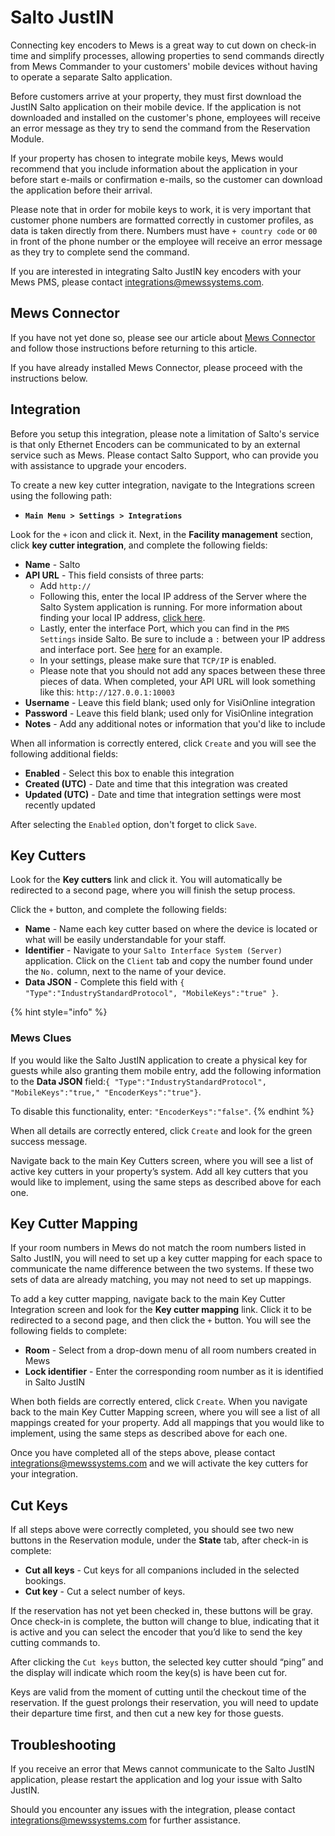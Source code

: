 # Salto JustIN

Connecting key encoders to Mews is a great way to cut down on check-in time and simplify processes, allowing properties to send commands directly from Mews Commander to your customers' mobile devices without having to operate a separate Salto application.

Before customers arrive at your property, they must first download the JustIN Salto application on their mobile device. If the application is not downloaded and installed on the customer's phone, employees will receive an error message as they try to send the command from the Reservation Module.

If your property has chosen to integrate mobile keys, Mews would recommend that you include information about the application in your before start e-mails or confirmation e-mails, so the customer can download the application before their arrival.

Please note that in order for mobile keys to work, it is very important that customer phone numbers are formatted correctly in customer profiles, as data is taken directly from there. Numbers must have `+ country code` or `00` in front of the phone number or the employee will receive an error message as they try to complete send the command.

If you are interested in integrating Salto JustIN key encoders with your Mews PMS, please contact [integrations@mewssystems.com](mailto:integrations@mewssystems.com).

## Mews Connector

If you have not yet done so, please see our article about [Mews Connector](https://mews-systems.gitbooks.io/commander-guide/content/settings/integrations/create-an-integration/facility-management/mews-connector.html) and follow those instructions before returning to this article.

If you have already installed Mews Connector, please proceed with the instructions below.

## Integration

Before you setup this integration, please note a limitation of Salto's service is that only Ethernet Encoders can be communicated to by an external service such as Mews. Please contact Salto Support, who can provide you with assistance to upgrade your encoders.

To create a new key cutter integration, navigate to the Integrations screen using the following path:

* **`Main Menu > Settings > Integrations`**

 Look for the `+` icon and click it. Next, in the **Facility management** section, click **key cutter integration**, and complete the following fields:

* **Name** - Salto
* **API URL** - This field consists of three parts:
  * Add `http://`
  * Following this, enter the local IP address of the Server where the Salto System application is running. For more information about finding your local IP address, [click here](https://support.microsoft.com/en-us/help/15291/windows-find-pc-ip-address). 
  * Lastly, enter the interface Port, which you can find in the `PMS Settings` inside Salto. Be sure to include a `:` between your IP address and interface port. See [here](https://raw.githubusercontent.com/MewsSystems/gitbook-guide/master/assets/Salto1.png) for an example. 
  * In your settings, please make sure that `TCP/IP` is enabled.
  * Please note that you should not add any spaces between these three pieces of data. When completed, your API URL will look something like this: `http://127.0.0.1:10003`
* **Username** - Leave this field blank; used only for VisiOnline integration
* **Password** - Leave this field blank; used only for VisiOnline integration
* **Notes** - Add any additional notes or information that you'd like to include

When all information is correctly entered, click `Create` and you will see the following additional fields:

* **Enabled** - Select this box to enable this integration
* **Created \(UTC\)** - Date and time that this integration was created
* **Updated \(UTC\)** - Date and time that integration settings were most recently updated

After selecting the `Enabled` option, don't forget to click `Save`.

## Key Cutters

Look for the **Key cutters** link and click it. You will automatically be redirected to a second page, where you will finish the setup process.

Click the `+` button, and complete the following fields:

* **Name** - Name each key cutter based on where the device is located or what will be easily understandable for your staff.
* **Identifier** - Navigate to your `Salto Interface System (Server)` application. Click on the `Client` tab and copy the number found under the `No.` column, next to the name of your device.
* **Data JSON** - Complete this field with `{ "Type":"IndustryStandardProtocol", "MobileKeys":"true" }`.

{% hint style="info" %}
### Mews Clues

If you would like the Salto JustIN application to create a physical key for guests while also granting them mobile entry,  add the following information to the **Data JSON** field:`{ "Type":"IndustryStandardProtocol", "MobileKeys":"true," "EncoderKeys":"true"}`. 

To disable this functionality, enter: `"EncoderKeys":"false"`.
{% endhint %}

When all details are correctly entered, click `Create` and look for the green success message.

Navigate back to the main Key Cutters screen, where you will see a list of active key cutters in your property’s system. Add all key cutters that you would like to implement, using the same steps as described above for each one.

## Key Cutter Mapping

If your room numbers in Mews do not match the room numbers listed in Salto JustIN, you will need to set up a key cutter mapping for each space to communicate the name difference between the two systems. If these two sets of data are already matching, you may not need to set up mappings.

To add a key cutter mapping, navigate back to the main Key Cutter Integration screen and look for the **Key cutter mapping** link. Click it to be redirected to a second page, and then click the `+` button. You will see the following fields to complete:

* **Room** - Select from a drop-down menu of all room numbers created in Mews
* **Lock identifier** - Enter the corresponding room number as it is identified in Salto JustIN

When both fields are correctly entered, click `Create`. When you navigate back to the main Key Cutter Mapping screen, where you will see a list of all mappings created for your property. Add all mappings that you would like to implement, using the same steps as described above for each one.

Once you have completed all of the steps above, please contact [integrations@mewssystems.com](mailto:integrations@mewssystems.com) and we will activate the key cutters for your integration.

## Cut Keys

If all steps above were correctly completed, you should see two new buttons in the Reservation module, under the **State** tab, after check-in is complete:

* **Cut all keys** - Cut keys for all companions included in the selected bookings.
* **Cut key** - Cut a select number of keys.

If the reservation has not yet been checked in, these buttons will be gray. Once check-in is complete, the button will change to blue, indicating that it is active and you can select the encoder that you’d like to send the key cutting commands to.

After clicking the `Cut keys` button, the selected key cutter should “ping” and the display will indicate which room the key\(s\) is have been cut for.

Keys are valid from the moment of cutting until the checkout time of the reservation. If the guest prolongs their reservation, you will need to update their departure time first, and then cut a new key for those guests.

## Troubleshooting

If you receive an error that Mews cannot communicate to the Salto JustIN application, please restart the application and log your issue with Salto JustIN.

Should you encounter any issues with the integration, please contact [integrations@mewssystems.com](mailto:integrations@mewssystems.com) for further assistance.

